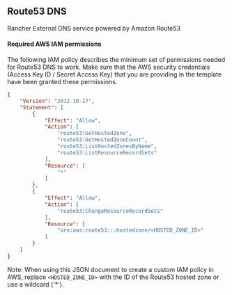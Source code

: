 ## Route53 DNS

Rancher External DNS service powered by Amazon Route53

#### Required AWS IAM permissions
The following IAM policy describes the minimum set of permissions needed for Route53 DNS to work.
Make sure that the AWS security credentials (Access Key ID / Secret Access Key) that you are providing in the template have been granted these permissions.

```json
{
    "Version": "2012-10-17",
    "Statement": [
        {
            "Effect": "Allow",
            "Action": [
                "route53:GetHostedZone",
                "route53:GetHostedZoneCount",
                "route53:ListHostedZonesByName",
                "route53:ListResourceRecordSets"
            ],
            "Resource": [
                "*"
            ]
        },
        {
            "Effect": "Allow",
            "Action": [
                "route53:ChangeResourceRecordSets"
            ],
            "Resource": [
                "arn:aws:route53:::hostedzone/<HOSTED_ZONE_ID>"
            ]
        }
    ]
}
``` 

Note: When using this JSON document to create a custom IAM policy in AWS, replace `<HOSTED_ZONE_ID>` with the ID of the Route53 hosted zone or use a wildcard ('*').